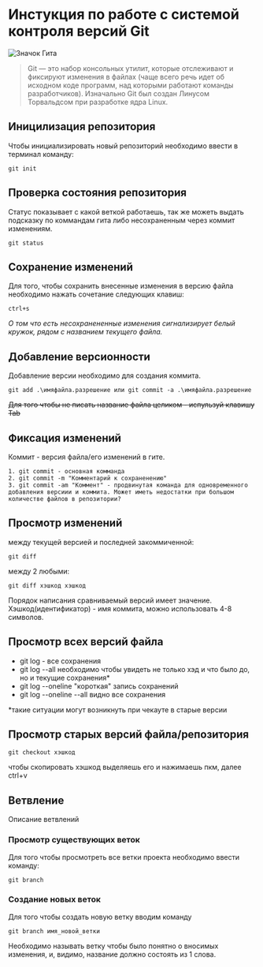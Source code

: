 # **Инстукция по работе с системой контроля версий Git**
![Значок Гита](https://media.tproger.ru/uploads/2020/12/git_guide_for_beginners-cover-icon-original.png)
>Git — это набор консольных утилит, которые отслеживают и фиксируют изменения в файлах (чаще всего речь идет об исходном коде программ, над которыми работают команды разработчиков). Изначально Git был создан Линусом Торвальдсом при разработке ядра Linux.
## Иницилизация репозитория

Чтобы инициализировать новый репозиторий необходимо ввести в терминал команду:
    
    git init

## Проверка состояния репозитория
Статус показывает с какой веткой работаешь, так же можеть выдать подсказку по коммандам гита либо несохраненным через коммит изменениям.

    git status

## Сохранение изменений

Для того, чтобы сохранить внесенные изменения в версию файла необходимо нажать сочетание следующих клавиш:

    ctrl+s
*О том что есть несохранененные изменения сигнализирует белый кружок, рядом с названием текущего файла.*

## Добавление версионности
Добавление версии необходимо для создания коммита. 

    git add .\имяфайла.разрешение или git commit -a .\имяфайла.разрешение

~~Для того чтобы не писать название файла целиком - испульзуй клавишу Tab~~


## Фиксация изменений
Коммит - версия файла/его изменений в гите.

    1. git commit - основная комманда
    2. git commit -m "Комментарий к сохраненению"
    3. git commit -am "Коммент" - продвинутая команда для одновременного добавления версиии и коммита. Может иметь недостатки при большом количестве файлов в репозитории?

## Просмотр изменений 
между текущей версией и последней закоммиченной:

    git diff
между 2 любыми:

    git diff хэшкод хэшкод

Порядок написания сравниваемый версий имеет значение. Хэшкод(идентификатор) - имя коммита, можно использовать 4-8 символов. 
## Просмотр всех версий файла

* git log - все сохранения
* git log --all необходимо чтобы увидеть не только хэд и что было до, но и текущие сохранения*
* git log --oneline "короткая" запись сохранений
* git log --oneline --all видно все сохранения

*такие ситуации могут возникнуть при чекауте в старые версии

## Просмотр старых версий файла/репозитория

    git checkout хэшкод
чтобы скопировать хэшкод выделяешь его и нажимаешь пкм, далее ctrl+v

## Ветвление

Описание ветвлений

### Просмотр существующих веток

Для того чтобы просмотреть все ветки проекта необходимо ввести команду:
    
    git branch


### Создание новых веток

Для того чтобы создать новую ветку вводим команду

    git branch имя_новой_ветки 

Необходимо называть ветку чтобы было понятно о вносимых изменения, и, видимо, название должно состоять из 1 слова.

